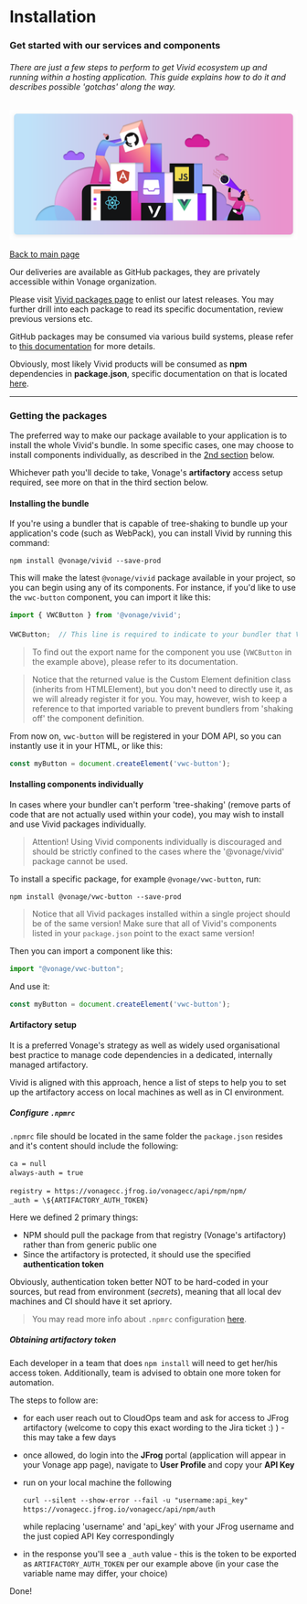 # Installation

### Get started with our services and components

###### There are just a few steps to perform to get Vivid ecosystem up and running within a hosting application. This guide explains how to do it and describes possible 'gotchas' along the way.

![Installation](assets/images/installation.svg)

[Back to main page](../readme.md)

Our deliveries are available as GitHub packages, they are privately accessible within Vonage organization.

Please visit [Vivid packages page](https://github.com/Vonage/vivid/packages) to enlist our latest releases. You may further drill into each package to read its specific documentation, review previous versions etc.

GitHub packages may be consumed via various build systems, please refer to [this documentation](https://help.github.com/en/packages/using-github-packages-with-your-projects-ecosystem) for more details.

Obviously, most likely Vivid products will be consumed as **npm** dependencies in **package.json**, specific documentation on that is located [here](https://help.github.com/en/packages/using-github-packages-with-your-projects-ecosystem/configuring-npm-for-use-with-github-packages#installing-a-package).

---

### Getting the packages

The preferred way to make our package available to your application is to install the whole Vivid's bundle.
In some specific cases, one may choose to install components individually, as described in the [2nd section](#installing-the-bundle) below.

Whichever path you'll decide to take, Vonage's **artifactory** access setup required,
see more on that in the third section below.

#### Installing the bundle

If you're using a bundler that is capable of tree-shaking to bundle up your application's code (such as WebPack), you can install Vivid by running this command:

```
npm install @vonage/vivid --save-prod
```

This will make the latest `@vonage/vivid` package available in your project, so you can begin using any of its components.
For instance, if you'd like to use the `vwc-button` component, you can import it like this:

```javascript
import { VWCButton } from '@vonage/vivid';

VWCButton;  // This line is required to indicate to your bundler that VWCButton is used, and should therefore not be 'shaken' out of its resulting code bundle
```

> To find out the export name for the component you use (`VWCButton` in the example above), please refer to its documentation.

> Notice that the returned value is the Custom Element definition class (inherits from HTMLElement), but you don't need to directly use it, as we will already register it for you. You may, however, wish to keep a reference to that imported variable to prevent bundlers from 'shaking off' the component definition.

From now on, `vwc-button` will be registered in your DOM API, so you can instantly use it in your HTML, or like this:

```javascript
const myButton = document.createElement('vwc-button');
```

#### Installing components individually

In cases where your bundler can't perform 'tree-shaking' (remove parts of code that are not actually used within your code), you may wish to install and use Vivid packages individually.

> Attention! Using Vivid components individually is discouraged and should be strictly confined to the cases where the '@vonage/vivid' package cannot be used.

To install a specific package, for example `@vonage/vwc-button`, run:

```
npm install @vonage/vwc-button --save-prod
```
 
> Notice that all Vivid packages installed within a single project should be of the same version! Make sure that all of Vivid's components listed in your `package.json` point to the exact same version!

Then you can import a component like this:

```javascript
import "@vonage/vwc-button";
```

And use it:

```javascript
const myButton = document.createElement('vwc-button');
```

#### Artifactory setup

It is a preferred Vonage's strategy as well as widely used organisational best practice to manage code dependencies in a dedicated, internally managed artifactory.

Vivid is aligned with this approach, hence a list of steps to help you to set up the artifactory access on local machines as well as in CI environment.

##### Configure `.npmrc`

`.npmrc` file should be located in the same folder the `package.json` resides and it's content should include the following:

```
ca = null
always-auth = true

registry = https://vonagecc.jfrog.io/vonagecc/api/npm/npm/
_auth = \${ARTIFACTORY_AUTH_TOKEN}
```

Here we defined 2 primary things:
* NPM should pull the package from that registry (Vonage's artifactory) rather than from generic public one
* Since the artifactory is protected, it should use the specified **authentication token**

Obviously, authentication token better NOT to be hard-coded in your sources, but read from environment (_secrets_), meaning that all local dev machines and CI should have it set apriory.

> You may read more info about `.npmrc` configuration [here](https://docs.npmjs.com/cli/v6/configuring-npm/npmrc).

##### Obtaining artifactory token

Each developer in a team that does `npm install` will need to get her/his access token.
Additionally, team is advised to obtain one more token for automation.

The steps to follow are:
* for each user reach out to CloudOps team and ask for access to JFrog artifactory (welcome to copy this exact wording to the Jira ticket :) ) - this may take a few days
* once allowed, do login into the **JFrog** portal (application will appear in your Vonage app page), navigate to **User Profile** and copy your **API Key**
* run on your local machine the following
  
	```
	curl --silent --show-error --fail -u "username:api_key" https://vonagecc.jfrog.io/vonagecc/api/npm/auth
	```
	
	while replacing 'username' and 'api_key' with your JFrog username and the just copied API Key correspondingly
* in the response you'll see a `_auth` value - this is the token to be exported as `ARTIFACTORY_AUTH_TOKEN` per our example above (in your case the variable name may differ, your choice)

Done!